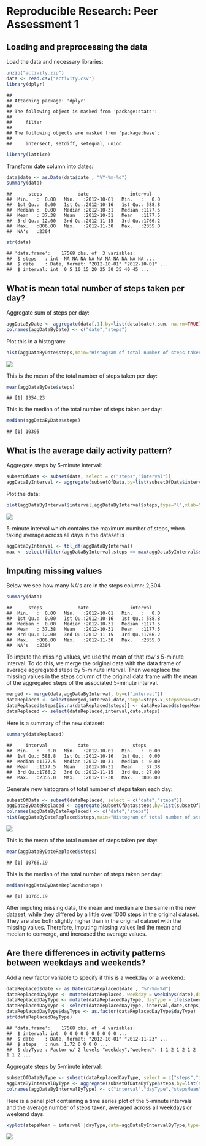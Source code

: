 # Reproducible Research: Peer Assessment 1


## Loading and preprocessing the data

Load the data and necessary libraries:


```r
unzip("activity.zip")
data <- read.csv("activity.csv")
library(dplyr)
```

```
## 
## Attaching package: 'dplyr'
## 
## The following object is masked from 'package:stats':
## 
##     filter
## 
## The following objects are masked from 'package:base':
## 
##     intersect, setdiff, setequal, union
```

```r
library(lattice)
```

Transform date column into dates:


```r
data$date <- as.Date(data$date , "%Y-%m-%d")
summary(data)
```

```
##      steps             date               interval     
##  Min.   :  0.00   Min.   :2012-10-01   Min.   :   0.0  
##  1st Qu.:  0.00   1st Qu.:2012-10-16   1st Qu.: 588.8  
##  Median :  0.00   Median :2012-10-31   Median :1177.5  
##  Mean   : 37.38   Mean   :2012-10-31   Mean   :1177.5  
##  3rd Qu.: 12.00   3rd Qu.:2012-11-15   3rd Qu.:1766.2  
##  Max.   :806.00   Max.   :2012-11-30   Max.   :2355.0  
##  NA's   :2304
```

```r
str(data)
```

```
## 'data.frame':	17568 obs. of  3 variables:
##  $ steps   : int  NA NA NA NA NA NA NA NA NA NA ...
##  $ date    : Date, format: "2012-10-01" "2012-10-01" ...
##  $ interval: int  0 5 10 15 20 25 30 35 40 45 ...
```

## What is mean total number of steps taken per day?

Aggregate sum of steps per day:


```r
aggDataByDate <- aggregate(data[,1],by=list(data$date),sum, na.rm=TRUE)
colnames(aggDataByDate) <- c("date","steps")
```

Plot this in a histogram:


```r
hist(aggDataByDate$steps,main="Histogram of total number of steps taken per day",xlab="steps per day")
```

![](PA1_template_files/figure-html/histogram-1.png) 

This is the mean of the total number of steps taken per day:


```r
mean(aggDataByDate$steps)
```

```
## [1] 9354.23
```

This is the median of the total number of steps taken per day:


```r
median(aggDataByDate$steps)
```

```
## [1] 10395
```

## What is the average daily activity pattern?

Aggregate steps by 5-minute interval:


```r
subsetOfData <- subset(data, select = c("steps","interval"))
aggDataByInterval <- aggregate(subsetOfData,by=list(subsetOfData$interval),mean, na.rm=TRUE)
```

Plot the data:


```r
plot(aggDataByInterval$interval,aggDataByInterval$steps,type="l",xlab="5-minute interval",ylab="Average number of steps taken",main="Average daily activity pattern")
```

![](PA1_template_files/figure-html/timeSeriesPlot-1.png) 

5-minute interval which contains the maximum number of steps, when taking average across all days in the dataset is 


```r
aggDataByInterval <- tbl_df(aggDataByInterval)
max <- select(filter(aggDataByInterval,steps == max(aggDataByInterval$steps)),interval)
```

## Imputing missing values

Below we see how many NA's are in the steps column: 2,304


```r
summary(data)
```

```
##      steps             date               interval     
##  Min.   :  0.00   Min.   :2012-10-01   Min.   :   0.0  
##  1st Qu.:  0.00   1st Qu.:2012-10-16   1st Qu.: 588.8  
##  Median :  0.00   Median :2012-10-31   Median :1177.5  
##  Mean   : 37.38   Mean   :2012-10-31   Mean   :1177.5  
##  3rd Qu.: 12.00   3rd Qu.:2012-11-15   3rd Qu.:1766.2  
##  Max.   :806.00   Max.   :2012-11-30   Max.   :2355.0  
##  NA's   :2304
```

To impute the missing values, we use the mean of that row's 5-minute interval. To do this, we merge the original data with the data frame of average aggregated steps by 5-minute interval. Then we replace the missing values in the steps column of the original data frame with the mean of the aggregated steps of the associated 5-minute interval.


```r
merged <- merge(data,aggDataByInterval, by=c("interval"))
dataReplaced <- select(merged,interval,date,steps=steps.x,stepsMean=steps.y)
dataReplaced$steps[is.na(dataReplaced$steps)] <- dataReplaced$stepsMean[is.na(dataReplaced$steps)]
dataReplaced <- select(dataReplaced,interval,date,steps)
```
Here is a summary of the new dataset:


```r
summary(dataReplaced)
```

```
##     interval           date                steps       
##  Min.   :   0.0   Min.   :2012-10-01   Min.   :  0.00  
##  1st Qu.: 588.8   1st Qu.:2012-10-16   1st Qu.:  0.00  
##  Median :1177.5   Median :2012-10-31   Median :  0.00  
##  Mean   :1177.5   Mean   :2012-10-31   Mean   : 37.38  
##  3rd Qu.:1766.2   3rd Qu.:2012-11-15   3rd Qu.: 27.00  
##  Max.   :2355.0   Max.   :2012-11-30   Max.   :806.00
```

Generate new histogram of total number of steps taken each day:



```r
subsetOfData <- subset(dataReplaced, select = c("date","steps"))
aggDataByDateReplaced <- aggregate(subsetOfData$steps,by=list(subsetOfData$date),sum)
colnames(aggDataByDateReplaced) <- c("date","steps")
hist(aggDataByDateReplaced$steps,main="Histogram of total number of steps taken per day, no missing values",xlab="steps taken per day")
```

![](PA1_template_files/figure-html/aggDataByDateReplaced-1.png) 

This is the mean of the total number of steps taken per day:


```r
mean(aggDataByDateReplaced$steps)
```

```
## [1] 10766.19
```

This is the median of the total number of steps taken per day:


```r
median(aggDataByDateReplaced$steps)
```

```
## [1] 10766.19
```

After imputing missing data, the mean and median are the same in the new dataset, while they differed by a little over 1000 steps in the original dataset. They are also both slightly higher than in the original dataset with the missing values. Therefore, imputing missing values led the mean and median to converge, and increased the average values.

## Are there differences in activity patterns between weekdays and weekends?

Add a new factor variable to specify if this is a weekday or a weekend:


```r
dataReplaced$date <- as.Date(dataReplaced$date , "%Y-%m-%d")
dataReplacedDayType <- mutate(dataReplaced, weekday = weekdays(date),dayType='weekday')
dataReplacedDayType <- mutate(dataReplacedDayType, dayType = ifelse(weekday == 'Saturday' | weekday == 'Sunday', 'weekend','weekday'))
dataReplacedDayType <- select(dataReplacedDayType, interval,date,steps,dayType)
dataReplacedDayType$dayType <- as.factor(dataReplacedDayType$dayType)
str(dataReplacedDayType)
```

```
## 'data.frame':	17568 obs. of  4 variables:
##  $ interval: int  0 0 0 0 0 0 0 0 0 0 ...
##  $ date    : Date, format: "2012-10-01" "2012-11-23" ...
##  $ steps   : num  1.72 0 0 0 0 ...
##  $ dayType : Factor w/ 2 levels "weekday","weekend": 1 1 2 1 2 1 2 1 1 2 ...
```

Aggregate steps by 5-minute interval:


```r
subsetOfDataByType <- subset(dataReplacedDayType, select = c("steps","interval","dayType"))
aggDataByIntervalByType <- aggregate(subsetOfDataByType$steps,by=list(subsetOfDataByType$interval,subsetOfDataByType$dayType),mean)
colnames(aggDataByIntervalByType) <- c("interval","dayType","stepsMean")
```

Here is a panel plot containing a time series plot of the 5-minute intervals and the average number of steps taken, averaged across all weekdays or weekend days.


```r
xyplot(stepsMean ~ interval |dayType,data=aggDataByIntervalByType,type="l",xlab="5-minute interval",ylab="Average number of steps taken",main="Average daily activity pattern by weekday/weekend",layout=c(1,2))
```

![](PA1_template_files/figure-html/timeSeriesPlotByType-1.png) 
